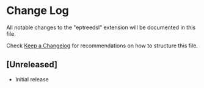# Change Log

All notable changes to the "eptreedsl" extension will be documented in this file.

Check [Keep a Changelog](http://keepachangelog.com/) for recommendations on how to structure this file.

## [Unreleased]

- Initial release

